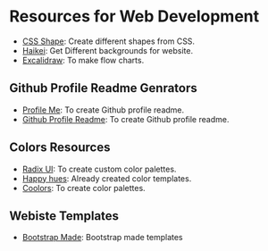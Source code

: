 
# Resources for Web Development
- [CSS Shape](https://css-shape.com/): Create different shapes from CSS.
- [Haikei](https://app.haikei.app/): Get Different backgrounds for website.
- [Excalidraw](https://excalidraw.com/): To make flow charts.

## Github Profile Readme Genrators
- [Profile Me](https://www.profileme.dev/): To create Github profile readme.
- [Github Profile Readme](https://rahuldkjain.github.io/gh-profile-readme-generator/): To create Github profile readme.

## Colors Resources
 - [Radix UI](https://www.radix-ui.com/colors/custom): To create custom color palettes.
 - [Happy hues](https://www.happyhues.co/): Already created color templates.
 - [Coolors](https://coolors.co/): To create color palettes.

## Webiste Templates
 - [Bootstrap Made](https://bootstrapmade.com/): Bootstrap made templates
